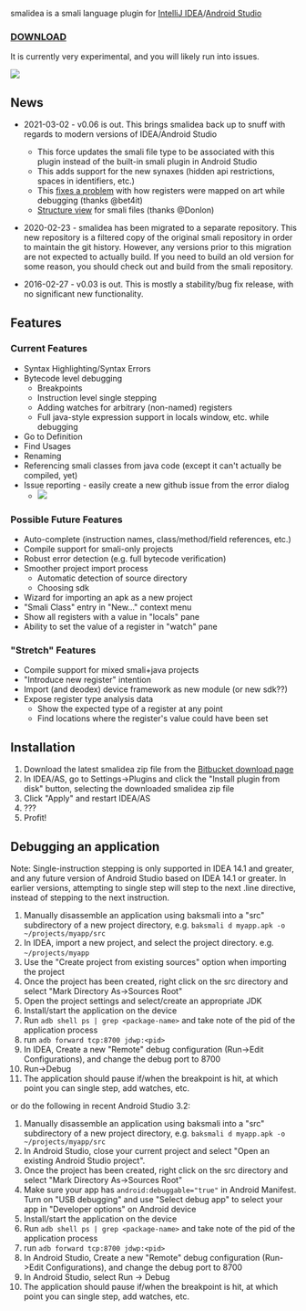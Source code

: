 smalidea is a smali language plugin for [IntelliJ IDEA](https://www.jetbrains.com/idea/)/[Android Studio](http://developer.android.com/sdk/index.html)

### [DOWNLOAD](https://bitbucket.org/JesusFreke/smalidea/downloads) ###

It is currently very experimental, and you will likely run into issues.

[![](https://raw.githubusercontent.com/wiki/JesusFreke/smali/smalidea.png)](https://raw.githubusercontent.com/wiki/JesusFreke/smali/smalidea.png)

## News
* 2021-03-02 - v0.06 is out. This brings smalidea back up to snuff with regards to modern versions of IDEA/Android Studio
  * This force updates the smali file type to be associated with this plugin instead of the built-in smali plugin in Android Studio
  * This adds support for the new synaxes (hidden api restrictions, spaces in identifiers, etc.)
  * This [fixes a problem](https://github.com/JesusFreke/smalidea/pull/10) with how registers were mapped on art while debugging (thanks @bet4it)
  * [Structure view](https://github.com/JesusFreke/smalidea/pull/14) for smali files (thanks @Donlon)


* 2020-02-23 - smalidea has been migrated to a separate repository. This new repository is a filtered copy
of the original smali repository in order to maintain the git history. However, any versions prior to this migration
are not expected to actually build. If you need to build an old version for some reason, you should check out and
build from the smali repository.
* 2016-02-27 - v0.03 is out. This is mostly a stability/bug fix release, with no significant new functionality.

## Features
### Current Features
* Syntax Highlighting/Syntax Errors
* Bytecode level debugging
  * Breakpoints
  * Instruction level single stepping
  * Adding watches for arbitrary (non-named) registers
  * Full java-style expression support in locals window, etc. while debugging
* Go to Definition
* Find Usages
* Renaming
* Referencing smali classes from java code (except it can't actually be compiled, yet)
* Issue reporting - easily create a new github issue from the error dialog
  * [![](https://raw.githubusercontent.com/wiki/JesusFreke/smali/error.png)](https://raw.githubusercontent.com/wiki/JesusFreke/smali/error.png)

### Possible Future Features
* Auto-complete (instruction names, class/method/field references, etc.)
* Compile support for smali-only projects
* Robust error detection (e.g. full bytecode verification)
* Smoother project import process
  * Automatic detection of source directory
  * Choosing sdk
* Wizard for importing an apk as a new project
* "Smali Class" entry in "New..." context menu
* Show all registers with a value in "locals" pane
* Ability to set the value of a register in "watch" pane

### "Stretch" Features
* Compile support for mixed smali+java projects
* "Introduce new register" intention
* Import (and deodex) device framework as new module (or new sdk??)
* Expose register type analysis data
  * Show the expected type of a register at any point
  * Find locations where the register's value could have been set

## Installation
1. Download the latest smalidea zip file from the [Bitbucket download page](https://bitbucket.org/JesusFreke/smalidea/downloads)
2. In IDEA/AS, go to Settings->Plugins and click the "Install plugin from disk" button, selecting the downloaded smalidea zip file
3. Click "Apply" and restart IDEA/AS
4. ???
5. Profit!

## Debugging an application

Note: Single-instruction stepping is only supported in IDEA 14.1 and greater, and any future version of Android Studio based on IDEA 14.1 or greater. In earlier versions, attempting to single step will step to the next .line directive, instead of stepping to the next instruction.

1. Manually disassemble an application using baksmali into a "src" subdirectory of a new project directory, e.g. `baksmali d myapp.apk -o ~/projects/myapp/src`
2. In IDEA, import a new project, and select the project directory. e.g. `~/projects/myapp`
3. Use the "Create project from existing sources" option when importing the project
4. Once the project has been created, right click on the src directory and select "Mark Directory As->Sources Root"
5. Open the project settings and select/create an appropriate JDK
6. Install/start the application on the device
7. Run `adb shell ps | grep <package-name>` and take note of the pid of the application process
8. run `adb forward tcp:8700 jdwp:<pid>`
9. In IDEA, Create a new "Remote" debug configuration (Run->Edit Configurations), and change the debug port to 8700
10. Run->Debug
11. The application should pause if/when the breakpoint is hit, at which point you can single step, add watches, etc.

or do the following in recent Android Studio 3.2:

1. Manually disassemble an application using baksmali into a "src" subdirectory of a new project directory, e.g. `baksmali d myapp.apk -o ~/projects/myapp/src`
2. In Android Studio, close your current project and select "Open an existing Android Studio project".
3. Once the project has been created, right click on the src directory and select "Mark Directory As->Sources Root"
4. Make sure your app has `android:debuggable="true"` in Android Manifest. Turn on "USB debugging" and use "Select debug app" to select your app in "Developer options" on Android device
5. Install/start the application on the device
6. Run `adb shell ps | grep <package-name>` and take note of the pid of the application process
7. run `adb forward tcp:8700 jdwp:<pid>`
8. In Android Studio, Create a new "Remote" debug configuration (Run->Edit Configurations), and change the debug port to 8700
9. In Android Studio, select Run -> Debug
10. The application should pause if/when the breakpoint is hit, at which point you can single step, add watches, etc.